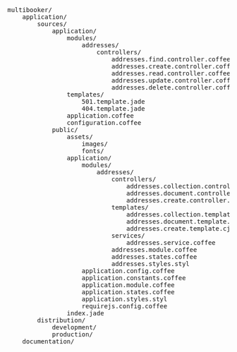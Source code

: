 <pre>

multibooker/
	application/
		sources/
			application/
				modules/
					addresses/
						controllers/
							addresses.find.controller.coffee
							addresses.create.controller.coffee
							addresses.read.controller.coffee
							addresses.update.controller.coffee
							addresses.delete.controller.coffee
				templates/
					501.template.jade
					404.template.jade
				application.coffee
				configuration.coffee
			public/
				assets/
					images/
					fonts/
				application/
					modules/
						addresses/
							controllers/
								addresses.collection.controller.coffee
								addresses.document.controller.coffee
								addresses.create.controller.coffee
							templates/
								addresses.collection.template.jade
								addresses.document.template.jade
								addresses.create.template.cjade
							services/
								addresses.service.coffee
							addresses.module.coffee
							addresses.states.coffee
							addresses.styles.styl
					application.config.coffee
					application.constants.coffee
					application.module.coffee
					application.states.coffee
					application.styles.styl
					requirejs.config.coffee
				index.jade
		distribution/
			development/
			production/
	documentation/

</pre>